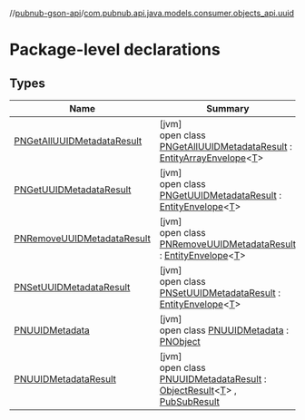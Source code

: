//[pubnub-gson-api](../../index.md)/[com.pubnub.api.java.models.consumer.objects_api.uuid](index.md)

# Package-level declarations

## Types

| Name | Summary |
|---|---|
| [PNGetAllUUIDMetadataResult](-p-n-get-all-u-u-i-d-metadata-result/index.md) | [jvm]<br>open class [PNGetAllUUIDMetadataResult](-p-n-get-all-u-u-i-d-metadata-result/index.md) : [EntityArrayEnvelope](../com.pubnub.api.java.models.consumer.objects_api/-entity-array-envelope/index.md)&lt;[T](../com.pubnub.api.java.models.consumer.objects_api/-entity-array-envelope/index.md)&gt; |
| [PNGetUUIDMetadataResult](-p-n-get-u-u-i-d-metadata-result/index.md) | [jvm]<br>open class [PNGetUUIDMetadataResult](-p-n-get-u-u-i-d-metadata-result/index.md) : [EntityEnvelope](../com.pubnub.api.java.models.consumer.objects_api/-entity-envelope/index.md)&lt;[T](../com.pubnub.api.java.models.consumer.objects_api/-entity-envelope/index.md)&gt; |
| [PNRemoveUUIDMetadataResult](-p-n-remove-u-u-i-d-metadata-result/index.md) | [jvm]<br>open class [PNRemoveUUIDMetadataResult](-p-n-remove-u-u-i-d-metadata-result/index.md) : [EntityEnvelope](../com.pubnub.api.java.models.consumer.objects_api/-entity-envelope/index.md)&lt;[T](../com.pubnub.api.java.models.consumer.objects_api/-entity-envelope/index.md)&gt; |
| [PNSetUUIDMetadataResult](-p-n-set-u-u-i-d-metadata-result/index.md) | [jvm]<br>open class [PNSetUUIDMetadataResult](-p-n-set-u-u-i-d-metadata-result/index.md) : [EntityEnvelope](../com.pubnub.api.java.models.consumer.objects_api/-entity-envelope/index.md)&lt;[T](../com.pubnub.api.java.models.consumer.objects_api/-entity-envelope/index.md)&gt; |
| [PNUUIDMetadata](-p-n-u-u-i-d-metadata/index.md) | [jvm]<br>open class [PNUUIDMetadata](-p-n-u-u-i-d-metadata/index.md) : [PNObject](../com.pubnub.api.java.models.consumer.objects_api/-p-n-object/index.md) |
| [PNUUIDMetadataResult](-p-n-u-u-i-d-metadata-result/index.md) | [jvm]<br>open class [PNUUIDMetadataResult](-p-n-u-u-i-d-metadata-result/index.md) : [ObjectResult](../../../../pubnub-kotlin/pubnub-kotlin-api/pubnub-kotlin-api/com.pubnub.api.models.consumer.pubsub.objects/-object-result/index.md)&lt;[T](../../../../pubnub-kotlin/pubnub-kotlin-api/com.pubnub.api.models.consumer.pubsub.objects/-object-result/index.md)&gt; , [PubSubResult](../../../../pubnub-kotlin/pubnub-kotlin-api/pubnub-kotlin-api/com.pubnub.api.models.consumer.pubsub/-pub-sub-result/index.md) |
